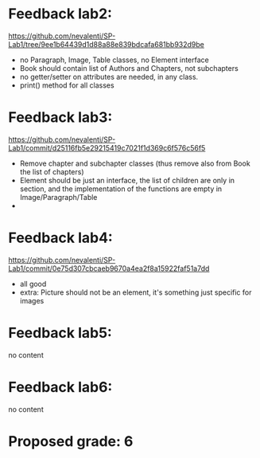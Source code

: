 # Feedback lab2: 
https://github.com/nevalenti/SP-Lab1/tree/9ee1b64439d1d88a88e839bdcafa681bb932d9be

- no Paragraph, Image, Table classes, no Element interface
- Book should contain list of Authors and Chapters, not subchapters
- no getter/setter on attributes are needed, in any class.
- print() method for all classes

# Feedback lab3:
https://github.com/nevalenti/SP-Lab1/commit/d25116fb5e29215419c7021f1d369c6f576c56f5

- Remove chapter and subchapter classes (thus remove also from Book the list of chapters)
- Element should be just an interface, the list of children are only in section, and the implementation of the functions are empty in Image/Paragraph/Table
- 

# Feedback lab4:
https://github.com/nevalenti/SP-Lab1/commit/0e75d307cbcaeb9670a4ea2f8a15922faf51a7dd

- all good
- extra: Picture should not be an element, it's something just specific for images

# Feedback lab5:
no content

# Feedback lab6: 
no content

# Proposed grade: 6
